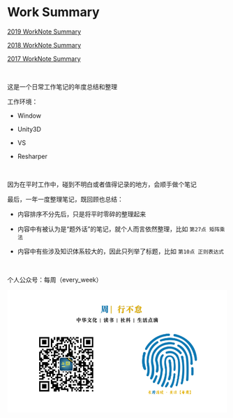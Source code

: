 # Work Summary


[2019 WorkNote Summary](https://github.com/LaiYizhou/Work_Summary/blob/master/2019%20WorkNote%20Summary.md)

[2018 WorkNote Summary](https://github.com/LaiYizhou/Work_Summary/blob/master/2018%20WorkNote%20Summary.md)

[2017 WorkNote Summary](https://github.com/LaiYizhou/Work_Summary/blob/master/2017%20WorkNote%20Summary.md)

  ​  

这是一个日常工作笔记的年度总结和整理

工作环境：

- Window
- Unity3D
- VS
- Resharper

  ​    

因为在平时工作中，碰到不明白或者值得记录的地方，会顺手做个笔记

最后，一年一度整理笔记，既回顾也总结：

- 内容排序不分先后，只是将平时零碎的整理起来
- 内容中有被认为是“题外话”的笔记，就个人而言依然整理，比如 `第27点 矩阵乘法`
- 内容中有些涉及知识体系较大的，因此只列举了标题，比如 `第10点 正则表达式` 

  ​    

个人公众号：每周（every_week）

![每周](Images/每周.jpg)